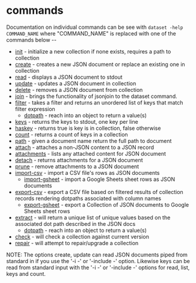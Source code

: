 
# commands

Documentation on individual commands can be see with
`dataset -help COMMAND_NAME` where "COMMAND_NAME" is 
replaced with one of the commands below --

+ [init](init.html) - initialize a new collection if none exists, requires a
  path to collection
+ [create](create.html) - creates a new JSON document or replace an existing
  one in collection 
+ [read](read.html) - displays a JSON document to stdout
+ [update](update.html) - updates a JSON document in collection
+ [delete](delete.html) - removes a JSON document from collection
+ [join](join.html) - brings the functionality of jsonjoin to the dataset
  command.
+ [filter](filter.html) - takes a filter and returns an unordered list of keys
  that match filter expression
    + [dotpath](dotpath.html) - reach into an object to return a value(s)
+ [keys](keys.html) - returns the keys to stdout, one key per line
+ [haskey](haskey.html) - returns true is key is in collection, false otherwise
+ [count](count.html) - returns a count of keys in a collection
+ [path](path.html) - given a document name return the full path to document
+ [attach](attach.html) - attaches a non-JSON content to a JSON record
+ [attachments](attachments.html) - lists any attached content for JSON document
+ [detach](detach.html) - returns attachments for a JSON document
+ [prune](prune.html) - remove attachments to a JSON document
+ [import-csv](import-csv.html) - import a CSV file's rows as JSON documents
    + [import-gsheet](import-gsheet.html) - import a Google Sheets sheet rows
      as JSON documents
+ [export-csv](export-csv.html) - export a CSV file based on filtered results of
  collection records rendering dotpaths associated with column names
    + [export-gsheet](export-gsheet.html) - export a Collection of JSON
      documents to Google Sheets sheet rows
+ [extract](extract.html) - will return a unique list of unique values based on
  the associated dot path described in the JSON docs
    + [dotpath](dotpath.html) - reach into an object to return a value(s)
+ [check](check.html) - will check a collection against current version
+ [repair](repair.html) - will attempt to repair/upgrade a collection

NOTE: The options create, update can read JSON documents piped 
from standard in if you use the '-i -' or '-include -' option. 
Likewise keys can be read from standard input with the '-i -' 
or '-include -' options for read, list, keys and count.

